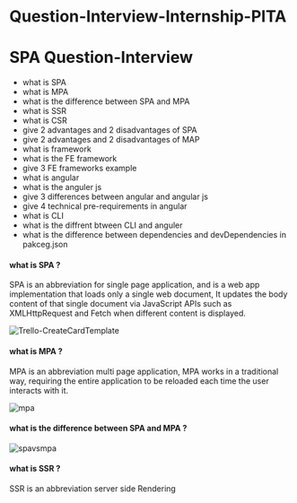 # Question-Interview-Internship-PITA
# SPA Question-Interview
- what is SPA
- what is MPA
- what is the difference between SPA and MPA 
- what is SSR
- what is CSR
- give 2 advantages and 2 disadvantages of SPA
- give 2 advantages and 2 disadvantages  of MAP
- what is framework
- what is the FE framework
- give 3 FE frameworks example 
- what is angular 
- what is the anguler js 
- give 3 differences between angular  and angular  js 
- give 4 technical pre-requirements in angular  
- what is CLI
- what is the diffrent btween CLI and anguler 
- what is the difference between dependencies and devDependencies in pakceg.json

#### what is SPA ?
SPA is an abbreviation for single page application, and is a web app implementation that loads only a single web document, It updates the body content of that single document via JavaScript APIs such as XMLHttpRequest and Fetch when different content is displayed.

![Trello-CreateCardTemplate](https://user-images.githubusercontent.com/52491098/181517204-43a1ee3d-66ca-4251-ae2f-cebc97a32a87.gif)

#### what is MPA ?
MPA is an abbreviation multi page application, MPA works in a traditional way, requiring the entire application to be reloaded each time the user interacts with it.

![mpa](https://user-images.githubusercontent.com/52491098/181517445-89c197a0-2fab-4aca-85e3-508574abfdc4.jpg)

#### what is the difference between SPA and MPA ?

![spavsmpa](https://user-images.githubusercontent.com/52491098/181517026-6a0b0ded-0b36-4dea-846a-b2318ab9272b.PNG)

#### what is SSR ?
SSR is an abbreviation server side Rendering
